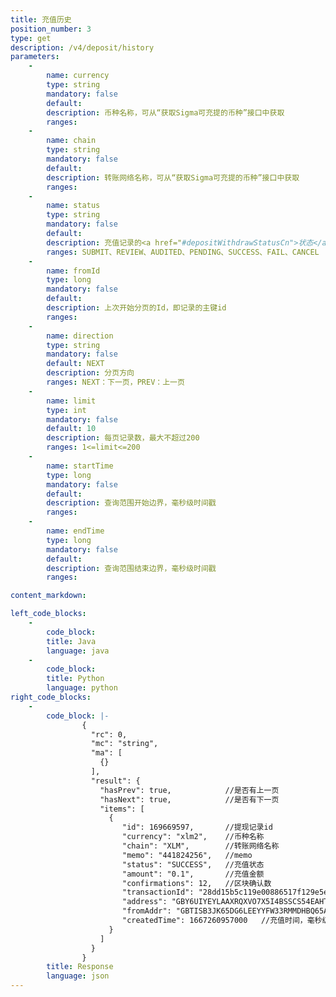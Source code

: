 ```yaml
---
title: 充值历史
position_number: 3
type: get
description: /v4/deposit/history
parameters:
    -
        name: currency
        type: string
        mandatory: false
        default:
        description: 币种名称，可从“获取Sigma可充提的币种”接口中获取
        ranges:
    -
        name: chain
        type: string
        mandatory: false
        default:
        description: 转账网络名称，可从“获取Sigma可充提的币种”接口中获取
        ranges:
    -
        name: status
        type: string
        mandatory: false
        default:
        description: 充值记录的<a href="#depositWithdrawStatusCn">状态</a>
        ranges: SUBMIT、REVIEW、AUDITED、PENDING、SUCCESS、FAIL、CANCEL
    -
        name: fromId
        type: long
        mandatory: false
        default:
        description: 上次开始分页的Id，即记录的主键id
        ranges:
    -
        name: direction
        type: string
        mandatory: false
        default: NEXT
        description: 分页方向
        ranges: NEXT：下一页，PREV：上一页
    -
        name: limit
        type: int
        mandatory: false
        default: 10
        description: 每页记录数，最大不超过200
        ranges: 1<=limit<=200
    -
        name: startTime
        type: long
        mandatory: false
        default:
        description: 查询范围开始边界，毫秒级时间戳
        ranges:
    -
        name: endTime
        type: long
        mandatory: false
        default:
        description: 查询范围结束边界，毫秒级时间戳
        ranges:

content_markdown: 

left_code_blocks:
    -
        code_block:
        title: Java
        language: java
    -
        code_block:
        title: Python
        language: python
right_code_blocks:
    -
        code_block: |-
                {
                  "rc": 0,
                  "mc": "string",
                  "ma": [
                    {}
                  ],
                  "result": {
                    "hasPrev": true,            //是否有上一页
                    "hasNext": true,            //是否有下一页
                    "items": [
                      {
                         "id": 169669597,       //提现记录id
                         "currency": "xlm2",    //币种名称
                         "chain": "XLM",        //转账网络名称
                         "memo": "441824256",   //memo
                         "status": "SUCCESS",   //充值状态
                         "amount": "0.1",       //充值金额
                         "confirmations": 12,   //区块确认数
                         "transactionId": "28dd15b5c119e00886517f129e5e1f8283f0286b277bcd3cd1f95f7fd4a1f7fc",   //交易哈希
                         "address": "GBY6UIYEYLAAXRQXVO7X5I4BSSCS54EAHTUILXWMW6ONPM3PNEA3LWEC",     //充值目标地址
                         "fromAddr": "GBTISB3JK65DG6LEEYYFW33RMMDHBQ65AEUPE5VDBTCLYYFS533FTG6Q",    //来源地址
                         "createdTime": 1667260957000   //充值时间，毫秒级时间戳
                      }
                    ]
                  }
                }
        title: Response
        language: json
---
```

